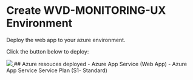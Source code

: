 # Create WVD-MONITORING-UX Environment

Deploy the web app to your azure environment.

Click the button below to deploy:

<a href="https://portal.azure.com/#create/Microsoft.Template/uri/https%3A%2F%2Fraw.githubusercontent.com%2Fphanikumarsharma%2Fmytestrepo%2Fmaster%2Fazuredeploy.json" target="_blank">
    <img src="http://azuredeploy.net/deploybutton.png"/>
</a>
## Azure resouces deployed
- Azure App Service (Web App)
- Azure App Service Service Plan (S1- Standard)
